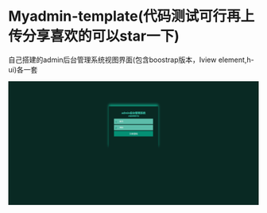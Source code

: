 # Myadmin-template(代码测试可行再上传分享喜欢的可以star一下)
自己搭建的admin后台管理系统视图界面(包含boostrap版本，Iview  element,h-ui)各一套

![](./image/loginpage.png)
